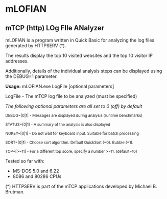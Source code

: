 # mLOFIAN
## mTCP (http) LOg FIle ANalyzer

mLOFIAN is a program written in Quick Basic for analyzing the log files generated by HTTPSERV (*).

The results display the top 10 visited websites and the top 10 visitor IP addresses.

Additionally, details of the individual analysis steps can be displayed using the DEBUG=1 parameter.



**Usage:** mLOFIAN.exe LogFile [optional parameters]


LogFile      - The mTCP log file to be analyzed (must be specified)

_The following optional parameters are all set to 0 (off) by default_

<sub>DEBUG=[0|1]  - Messages are displayed during analysis (runtime benchmarks)</sub>

<sub>STATUS=[0|1] - A summary of the analysis is also displayed</sub>

<sub>NOKEY=[0|1]  - Do not wait for keyboard input. Suitable for batch processing</sub>

<sub>SORT=[0|1]   - Choose sort algorithm. Default QuickSort (=0). Bubble (=1).</sub>

<sub>TOP=[>=11]   - For a different top score, specify a number >=11. (default=10)</sub>


Tested so far with: 
- MS-DOS 5.0 and 6.22
- 8086 and 80286 CPUs


(*) HTTPSERV is part of the mTCP applications developed by Michael B. Brutman.
